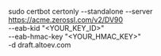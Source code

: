 sudo certbot certonly --standalone --server https://acme.zerossl.com/v2/DV90 \
    --eab-kid "<YOUR_KEY_ID>" \
    --eab-hmac-key "<YOUR_HMAC_KEY>" \
    -d draft.altoev.com
